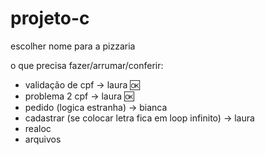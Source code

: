# projeto-c

escolher nome para a pizzaria

o que precisa fazer/arrumar/conferir:
- validação de cpf -> laura 🆗
- problema 2 cpf -> laura 🆗
- pedido (logica estranha) -> bianca
- cadastrar (se colocar letra fica em loop infinito) -> laura
- realoc
- arquivos
